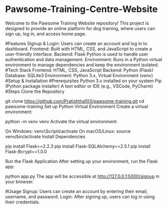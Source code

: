 # Pawsome-Training-Centre-Website
Welcome to the Pawsome Training Website repository! This project is designed to provide an online platform for dog training, where users can sign up, log in, and access home page.

#Features
Signup & Login: Users can create an account and log in to dashboard.
Frontend: Built with HTML, CSS, and JavaScript to create a user-friendly interface.
Backend: Flask Python is used to handle user authentication and data management.
Environment: Runs in a Python virtual environment to manage dependencies and keep the environment isolated.
#Tech Stack
Frontend: HTML, CSS, JavaScript
Backend: Python (Flask)
Database: SQLite3
Environment: Python 3.x, Virtual Environment (venv)
#Setup & Installation
#Prerequisites
Python 3.x installed on your system
Pip (Python package installer)
A text editor or IDE (e.g., VSCode, PyCharm)
#Steps
Clone the Repository

git clone https://github.com/Pratishtha103/pawsome-training.git
cd pawsome-training
Set up Python Virtual Environment Create a virtual environment:

python -m venv venv
Activate the virtual environment:

On Windows:
venv\Scripts\activate
On macOS/Linux:
source venv/bin/activate
Install Dependencies

pip install Flask==2.2.3
pip install Flask-SQLAlchemy==2.5.1
pip install Flask-Bcrypt==1.0.0

Run the Flask Application After setting up your environment, run the Flask app:

python app.py
The app will be accessible at http://127.0.0.1:5000/signup in your browser.

#Usage
Signup: Users can create an account by entering their email, username, and password.
Login: After signing up, users can log in using their credentials.
